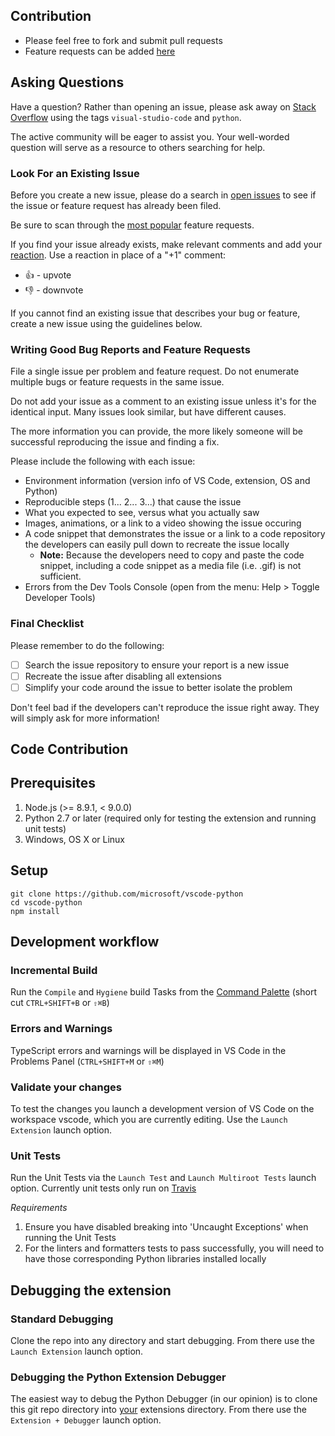 ## Contribution

* Please feel free to fork and submit pull requests
* Feature requests can be added [here](https://github.com/Microsoft/vscode-python/issues/new)

## Asking Questions

Have a question? Rather than opening an issue, please ask away on [Stack Overflow](https://stackoverflow.com/questions/tagged/visual-studio-code%20python) using the tags `visual-studio-code` and `python`.

The active community will be eager to assist you. Your well-worded question will serve as a resource to others searching for help.

### Look For an Existing Issue

Before you create a new issue, please do a search in [open issues](https://github.com/Microsoft/vscode-python/issues) to see if the issue or feature request has already been filed.

Be sure to scan through the [most popular](https://github.com/Microsoft/vscode-python/issues?q=is%3Aopen+is%3Aissue+label%3Atype-enhancement+sort%3Areactions-%2B1-desc) feature requests.

If you find your issue already exists, make relevant comments and add your [reaction](https://github.com/blog/2119-add-reactions-to-pull-requests-issues-and-comments). Use a reaction in place of a "+1" comment:

* 👍 - upvote
* 👎 - downvote


If you cannot find an existing issue that describes your bug or feature, create a new issue using the guidelines below.

### Writing Good Bug Reports and Feature Requests

File a single issue per problem and feature request. Do not enumerate multiple bugs or feature requests in the same issue.

Do not add your issue as a comment to an existing issue unless it's for the identical input. Many issues look similar, but have different causes.

The more information you can provide, the more likely someone will be successful reproducing the issue and finding a fix.

Please include the following with each issue:

* Environment information (version info of VS Code, extension, OS and Python)
* Reproducible steps (1... 2... 3...) that cause the issue
* What you expected to see, versus what you actually saw
* Images, animations, or a link to a video showing the issue occuring
* A code snippet that demonstrates the issue or a link to a code repository the developers can easily pull down to recreate the issue locally
  * **Note:** Because the developers need to copy and paste the code snippet, including a code snippet as a media file (i.e. .gif) is not sufficient.
* Errors from the Dev Tools Console (open from the menu: Help > Toggle Developer Tools)

### Final Checklist

Please remember to do the following:
* [ ] Search the issue repository to ensure your report is a new issue
* [ ] Recreate the issue after disabling all extensions
* [ ] Simplify your code around the issue to better isolate the problem

Don't feel bad if the developers can't reproduce the issue right away. They will simply ask for more information!

## Code Contribution

## Prerequisites

1. Node.js (>= 8.9.1, < 9.0.0)
2. Python 2.7 or later (required only for testing the extension and running unit tests)
3. Windows, OS X or Linux

## Setup

```
git clone https://github.com/microsoft/vscode-python
cd vscode-python
npm install
```

## Development workflow

### Incremental Build

Run the `Compile` and `Hygiene` build Tasks from the [Command Palette](https://code.visualstudio.com/docs/editor/tasks) (short cut `CTRL+SHIFT+B` or `⇧⌘B`)

### Errors and Warnings

TypeScript errors and warnings will be displayed in VS Code in the Problems Panel (`CTRL+SHIFT+M` or `⇧⌘M`)

### Validate your changes

To test the changes you launch a development version of VS Code on the workspace vscode, which you are currently editing.
Use the `Launch Extension` launch option.

### Unit Tests

Run the Unit Tests via the `Launch Test` and `Launch Multiroot Tests`  launch option.
Currently unit tests only run on [Travis](https://travis-ci.org/Microsoft/vscode-python)

_Requirements_
1. Ensure you have disabled breaking into 'Uncaught Exceptions' when running the Unit Tests
2. For the linters and formatters tests to pass successfully, you will need to have those corresponding Python libraries installed locally

## Debugging the extension

### Standard Debugging

Clone the repo into any directory and start debugging.
From there use the `Launch Extension` launch option.

### Debugging the Python Extension Debugger

The easiest way to debug the Python Debugger (in our opinion) is to clone this git repo directory into [your](https://code.visualstudio.com/docs/extensions/install-extension#_your-extensions-folder) extensions directory.
From there use the ```Extension + Debugger``` launch option.
